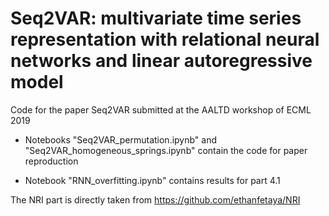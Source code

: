 # Seq2VAR: multivariate time series representation with relational neural networks and linear autoregressive model
Code for the paper Seq2VAR submitted at the AALTD workshop of ECML 2019

- Notebooks "Seq2VAR_permutation.ipynb" and "Seq2VAR_homogeneous_springs.ipynb" contain the code for paper reproduction

- Notebook "RNN_overfitting.ipynb" contains results for part 4.1

The NRI part is directly taken from https://github.com/ethanfetaya/NRI

